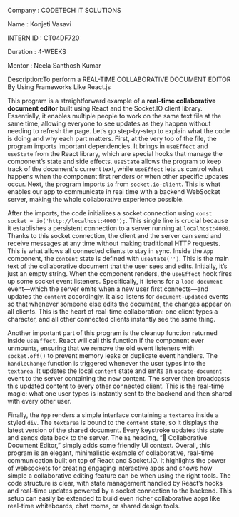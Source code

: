 Company : CODETECH IT SOLUTIONS

Name : Konjeti Vasavi

INTERN ID : CT04DF720

Duration : 4-WEEKS

Mentor : Neela Santhosh Kumar

Description:To perform a REAL-TIME COLLABORATIVE DOCUMENT EDITOR By Using Frameworks Like React.js

This program is a straightforward example of a **real-time collaborative document editor** built using React and the Socket.IO client library. Essentially, it enables multiple people to work on the same text file at the same time, allowing everyone to see updates as they happen without needing to refresh the page. Let’s go step-by-step to explain what the code is doing and why each part matters.
First, at the very top of the file, the program imports important dependencies. It brings in `useEffect` and `useState` from the React library, which are special hooks that manage the component’s state and side effects. `useState` allows the program to keep track of the document's current text, while `useEffect` lets us control what happens when the component first renders or when other specific updates occur. Next, the program imports `io` from `socket.io-client`. This is what enables our app to communicate in real time with a backend WebSocket server, making the whole collaborative experience possible.

After the imports, the code initializes a socket connection using `const socket = io('http://localhost:4000');`. This single line is crucial because it establishes a persistent connection to a server running at `localhost:4000`. Thanks to this socket connection, the client and the server can send and receive messages at any time without making traditional HTTP requests. This is what allows all connected clients to stay in sync.
Inside the `App` component, the `content` state is defined with `useState('')`. This is the main text of the collaborative document that the user sees and edits. Initially, it’s just an empty string. When the component renders, the `useEffect` hook fires up some socket event listeners. Specifically, it listens for a `load-document` event—which the server emits when a new user first connects—and updates the `content` accordingly. It also listens for `document-updated` events so that whenever someone else edits the document, the changes appear on all clients. This is the heart of real-time collaboration: one client types a character, and all other connected clients instantly see the same thing.

Another important part of this program is the cleanup function returned inside `useEffect`. React will call this function if the component ever unmounts, ensuring that we remove the old event listeners with `socket.off()` to prevent memory leaks or duplicate event handlers.
The `handleChange` function is triggered whenever the user types into the `textarea`. It updates the local `content` state and emits an `update-document` event to the server containing the new content. The server then broadcasts this updated content to every other connected client. This is the real-time magic: what one user types is instantly sent to the backend and then shared with every other user.

Finally, the `App` renders a simple interface containing a `textarea` inside a styled `div`. The `textarea` is bound to the `content` state, so it displays the latest version of the shared document. Every keystroke updates this state and sends data back to the server. The `h1` heading, “📝 Collaborative Document Editor,” simply adds some friendly UI context.
Overall, this program is an elegant, minimalistic example of collaborative, real-time communication built on top of React and Socket.IO. It highlights the power of websockets for creating engaging interactive apps and shows how simple a collaborative editing feature can be when using the right tools. The code structure is clear, with state management handled by React’s hooks and real-time updates powered by a socket connection to the backend. This setup can easily be extended to build even richer collaborative apps like real-time whiteboards, chat rooms, or shared design tools.

